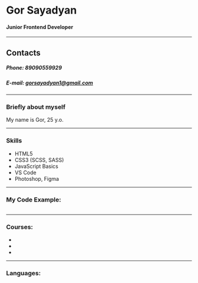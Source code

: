 # Gor Sayadyan
#### Junior Frontend Developer
___
## Contacts
##### __Phone:__ ____89090559929____
##### E-mail: gorsayadyan1@gmail.com
___
### __Briefly about myself__
My name is Gor, 25 y.o.
___
### Skills
* HTML5
* CSS3 (SCSS, SASS)
* JavaScript Basics
* VS Code 
* Photoshop, Figma
___

### My Code Example:
```

```
___
### Courses:
*
*
*
___
### Languages:
